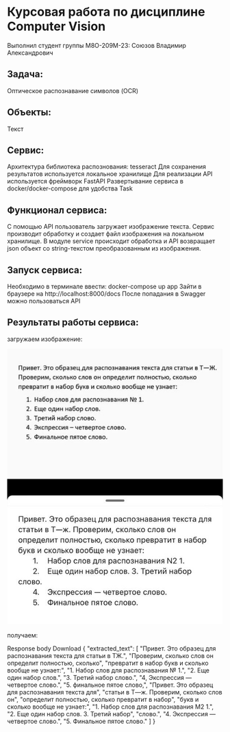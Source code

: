 # Курсовая работа по дисциплине Computer Vision

Выполнил студент группы М8О-209М-23: Союзов Владимир Александрович


## Задача:

Оптическое распознавание символов (OCR)

## Объекты:

Текст


## Сервис:

Архитектура библиотека распознования: tesseract
Для сохранения результатов используется локальное хранилище
Для реализации API используется фреймворк FastAPI
Развертывание сервиса в docker/docker-compose для удобства Task

## Функционал сервиса:

С помощью API пользователь загружает изображение текста. Сервис производит обработку и создает файл изображения на локальном хранилище. В модуле service происходит обработка и API возвращает json объект со string-текстом преобразованным из изображения.

## Запуск сервиса:

Необходимо в терминале ввести:  docker-compose up app
Зайти в браузере на http://localhost:8000/docs
После попадания в Swagger можно пользоваться API

## Результаты работы сервиса:

загружаем изображение:

![alt text](image3.jpg)

получаем:

	
Response body
Download
{
  "extracted_text": [
    "Привет. Это образец для распознавания текста для статьи в ТЖ.",
    "Проверим, сколько слов он определит полностью, сколько",
    "превратит в набор букв и сколько вообще не узнает:",
    "1. Набор слов для распознавания № 1.",
    "2. Еще один набор слов.",
    "3. Третий набор слово.",
    "4, Экспрессия — четвертое слово.",
    "5. финальное пятое слово,",
    "Привет. Это образец для распознавания текста для",
    "статьи в Т—ж. Проверим, сколько слов он",
    "определит полностью, сколько превратит в набор",
    "букв и сколько вообще не узнает:",
    "1. Набор слов для распознавания М2 1.",
    "2. Еще один набор слов. 3. Третий набор",
    "слово.",
    "4. Экспрессия — четвертое слово.",
    "5. Финальное пятое слово."
  ]
}